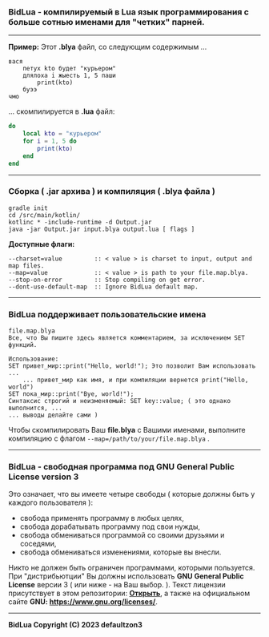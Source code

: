 ### BidLua - компилируемый в Lua язык программирования c больше сотнью именами для "четких" парней.
***
**Пример:** Этот **.blya** файл, со следующим содержимым ...
```
вася
    петух kto будет "курьером"
    длялоха i жыесть 1, 5 паши
        print(kto)
    буээ 
чмо
```
... скомпилируется в **.lua** файл:
```lua
do
    local kto = "курьером"
    for i = 1, 5 do
        print(kto)
    end
end 
```

***
### Сборка ( .jar архива ) и компиляция ( .blya файла )
```shell
gradle init
cd /src/main/kotlin/
kotlinc * -include-runtime -d Output.jar
java -jar Output.jar input.blya output.lua [ flags ]
```
**Доступные флаги:**
```shell
--charset=value         :: < value > is charset to input, output and map files.
--map=value             :: < value > is path to your file.map.blya.
--stop-on-error         :: Stop compiling on get error.
--dont-use-default-map  :: Ignore BidLua default map.
```
***
### BidLua поддерживает пользовательские имена
```
file.map.blya
Все, что Вы пишите здесь является комментарием, за исключением SET функций.

Использование:
SET привет_мир::print("Hello, world!"); Это позволит Вам использовать ...
    ... привет_мир как имя, и при компиляции вернется print("Hello, world")
SET пока_мир::print("Bye, world!");
Синтаксис строгий и неизменяемый: SET key::value; ( это однако выполнится, ...
... выводы делайте сами )
```
Чтобы скомпилировать Ваш **file.blya** c Вашими именами, выполните компиляцию с флагом `--map=/path/to/your/file.map.blya`
.
***
### BidLua - свободная программа под GNU General Public License version 3
Это означает, что вы имеете четыре свободы ( которые должны быть у каждого пользователя ):

- свобода применять программу в любых целях,
- свобода дорабатывать программу под свои нужды,
- свобода обмениваться программой со своими друзьями и соседями,
- свобода обмениваться изменениями, которые вы внесли.

Никто не должен быть ограничен программами, которыми пользуется. При "дистрибьютции" Вы должны использовать **GNU General Public License** версии 3 ( или ниже - на Ваш выбор. ). Текст лицензии присутствует в этом репозитории: **[Открыть](https://github.com/defaultzon3/BidLua/blob/main/LICENSE)**, а также на официальном сайте **GNU: https://www.gnu.org/licenses/**.
***
**BidLua Copyright (C) 2023 defaultzon3**
